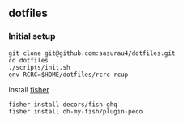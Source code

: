 ## dotfiles

### Initial setup

```
git clone git@github.com:sasurau4/dotfiles.git 
cd dotfiles
./scripts/init.sh
env RCRC=$HOME/dotfiles/rcrc rcup
```

Install [fisher](https://github.com/jorgebucaran/fisher)

```
fisher install decors/fish-ghq
fisher install oh-my-fish/plugin-peco
```

